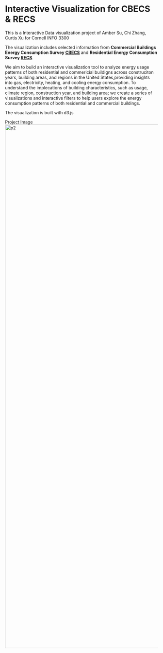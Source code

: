 # Interactive Visualization for CBECS & RECS

This is a Interactive Data visualization project of Amber Su, Chi Zhang, Curtis Xu for Cornell INFO 3300

The visualization includes selected information from **Commercial Buildings Energy Consumption Survey [CBECS](https://www.eia.gov/consumption/commercial/)** and **Residential Energy Consumption Survey [RECS](https://www.eia.gov/consumption/residential/)**.

We aim to build an interactive visualization tool to analyze energy usage patterns of both residential and commericial buildigns across construciton years, building areas, and regions in the United States,providing insights into gas, electricity, heating, and cooling energy consumption. To understand the implecations of building characteristics, such as usage, climate region, construction year, and building area; we create a series of visualizations and interactive filters to help users explore the energy consumption patterns of both residential and commercial buildings.

The visualization is built with d3.js

Project Image
<img width="1724" alt="p2" src="https://github.com/user-attachments/assets/dd35ffcd-379f-4e4e-94ce-6fb4d562e0c6" />
